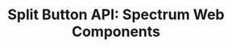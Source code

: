---
layout: api.njk
title: 'Split Button API: Spectrum Web Components'
displayName: Split Button
componentName: split-button
componentHeading: sp-split-button
tags:
  - component-api
---